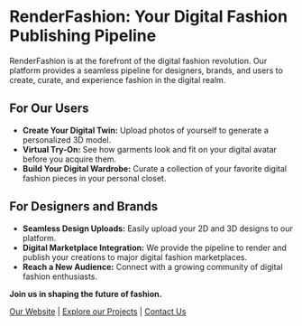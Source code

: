 # RenderFashion: Your Digital Fashion Publishing Pipeline

RenderFashion is at the forefront of the digital fashion revolution. Our platform provides a seamless pipeline for designers, brands, and users to create, curate, and experience fashion in the digital realm. 

## For Our Users

*   **Create Your Digital Twin:** Upload photos of yourself to generate a personalized 3D model. 
*   **Virtual Try-On:** See how garments look and fit on your digital avatar before you acquire them. 
*   **Build Your Digital Wardrobe:** Curate a collection of your favorite digital fashion pieces in your personal closet. 

## For Designers and Brands

*   **Seamless Design Uploads:** Easily upload your 2D and 3D designs to our platform. 
*   **Digital Marketplace Integration:** We provide the pipeline to render and publish your creations to major digital fashion marketplaces. 
*   **Reach a New Audience:** Connect with a growing community of digital fashion enthusiasts. 

**Join us in shaping the future of fashion.**

[Our Website](https://your-website.com) | [Explore our Projects](https://github.com/RenderFashion) | [Contact Us](mailto:your-email@example.com)
